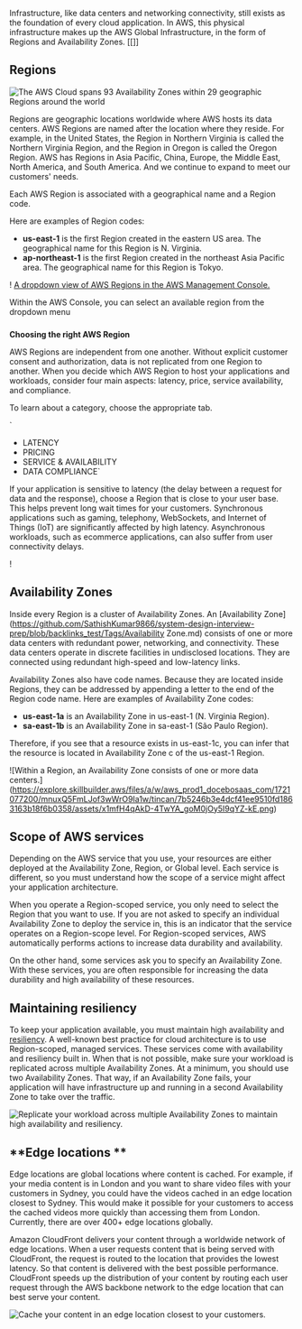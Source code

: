 Infrastructure, like data centers and networking connectivity, still exists as the foundation of every cloud application. In AWS, this physical infrastructure makes up the AWS Global Infrastructure, in the form of Regions and Availability Zones.
[[]]
## 

## **Regions**

![The AWS Cloud spans 93 Availability Zones within 29 geographic Regions around the world](https://explore.skillbuilder.aws/files/a/w/aws_prod1_docebosaas_com/1721077200/mnuxQ5FmLJof3wWrO9Ia1w/tincan/7b5246b3e4dcf41ee9510fd1863163b18f6b0358/assets/IvaJxtpsoS4aZO4y_dwdwrOZ6lWRw96bM.jpg)

Regions are geographic locations worldwide where AWS hosts its data centers. AWS Regions are named after the location where they reside. For example, in the United States, the Region in Northern Virginia is called the Northern Virginia Region, and the Region in Oregon is called the Oregon Region. AWS has Regions in Asia Pacific, China, Europe, the Middle East, North America, and South America. And we continue to expand to meet our customers' needs.

Each AWS Region is associated with a geographical name and a Region code.

Here are examples of Region codes:

- **us-east-1** is the first Region created in the eastern US area. The geographical name for this Region is N. Virginia.
- **ap-northeast-1** is the first Region created in the northeast Asia Pacific area. The geographical name for this Region is Tokyo.

! [A dropdown view of AWS Regions in the AWS Management Console.](https://explore.skillbuilder.aws/files/a/w/aws_prod1_docebosaas_com/1721077200/mnuxQ5FmLJof3wWrO9Ia1w/tincan/7b5246b3e4dcf41ee9510fd1863163b18f6b0358/assets/FVqj2WTva3l2DZEw_UB1vzpgv31Y9lgIX.jpg)

Within the AWS Console, you can select an available region from the dropdown menu

### 

**Choosing the right AWS Region**

AWS Regions are independent from one another. Without explicit customer consent and authorization, data is not replicated from one Region to another. When you decide which AWS Region to host your applications and workloads, consider four main aspects: latency, price, service availability, and compliance.

To learn about a category, choose the appropriate tab.

`
- LATENCY
- PRICING
- SERVICE & AVAILABILITY
- DATA COMPLIANCE`

If your application is sensitive to latency (the delay between a request for data and the response), choose a Region that is close to your user base. This helps prevent long wait times for your customers. Synchronous applications such as gaming, telephony, WebSockets, and Internet of Things (IoT) are significantly affected by high latency. Asynchronous workloads, such as ecommerce applications, can also suffer from user connectivity delays.

! [](https://explore.skillbuilder.aws/files/a/w/aws_prod1_docebosaas_com/1721077200/mnuxQ5FmLJof3wWrO9Ia1w/tincan/7b5246b3e4dcf41ee9510fd1863163b18f6b0358/assets/WLOCofUcy6YguQFk_zDXx48iu1f1XRHjL.png)

## Availability Zones

Inside every Region is a cluster of Availability Zones. An [Availability Zone](https://github.com/SathishKumar9866/system-design-interview-prep/blob/backlinks_test/Tags/Availability Zone.md) consists of one or more data centers with redundant power, networking, and connectivity. These data centers operate in discrete facilities in undisclosed locations. They are connected using redundant high-speed and low-latency links.  
  
Availability Zones also have code names. Because they are located inside Regions, they can be addressed by appending a letter to the end of the Region code name. Here are examples of Availability Zone codes:

- **us-east-1a** is an Availability Zone in us-east-1 (N. Virginia Region).
- **sa-east-1b** is an Availability Zone in sa-east-1 (São Paulo Region).

Therefore, if you see that a resource exists in us-east-1c, you can infer that the resource is located in Availability Zone c of the us-east-1 Region.

![Within a Region, an Availability Zone consists of one or more data centers.] (https://explore.skillbuilder.aws/files/a/w/aws_prod1_docebosaas_com/1721077200/mnuxQ5FmLJof3wWrO9Ia1w/tincan/7b5246b3e4dcf41ee9510fd1863163b18f6b0358/assets/x1mfH4qAkD-4TwYA_goM0jOy5I9qYZ-kE.png)

## ****Scope of AWS services****

Depending on the AWS service that you use, your resources are either deployed at the Availability Zone, Region, or Global level. Each service is different, so you must understand how the scope of a service might affect your application architecture.  
  
When you operate a Region-scoped service, you only need to select the Region that you want to use. If you are not asked to specify an individual Availability Zone to deploy the service in, this is an indicator that the service operates on a Region-scope level. For Region-scoped services, AWS automatically performs actions to increase data durability and availability.  
  
On the other hand, some services ask you to specify an Availability Zone. With these services, you are often responsible for increasing the data durability and high availability of these resources.

## ****Maintaining resiliency****

To keep your application available, you must maintain high availability and [resiliency](Tags\resiliency.md). A well-known best practice for cloud architecture is to use Region-scoped, managed services. These services come with availability and resiliency built in. When that is not possible, make sure your workload is replicated across multiple Availability Zones. At a minimum, you should use two Availability Zones. That way, if an Availability Zone fails, your application will have infrastructure up and running in a second Availability Zone to take over the traffic.

![Replicate your workload across multiple Availability Zones to maintain high availability and resiliency.](https://explore.skillbuilder.aws/files/a/w/aws_prod1_docebosaas_com/1721077200/mnuxQ5FmLJof3wWrO9Ia1w/tincan/7b5246b3e4dcf41ee9510fd1863163b18f6b0358/assets/dhozItxyf5VCYnL9_hoflaaUCH5jvaJMM.png)

## **Edge locations  **

Edge locations are global locations where content is cached. For example, if your media content is in London and you want to share video files with your customers in Sydney, you could have the videos cached in an edge location closest to Sydney. This would make it possible for your customers to access the cached videos more quickly than accessing them from London. Currently, there are over 400+ edge locations globally.

Amazon CloudFront delivers your content through a worldwide network of edge locations. When a user requests content that is being served with CloudFront, the request is routed to the location that provides the lowest latency. So that content is delivered with the best possible performance. CloudFront speeds up the distribution of your content by routing each user request through the AWS backbone network to the edge location that can best serve your content.

![Cache your content in an edge location closest to your customers.](https://explore.skillbuilder.aws/files/a/w/aws_prod1_docebosaas_com/1721077200/mnuxQ5FmLJof3wWrO9Ia1w/tincan/7b5246b3e4dcf41ee9510fd1863163b18f6b0358/assets/XwzRSOJ7v49YBXYC_6wjg5Qmcv-Jg7jd4.png)
